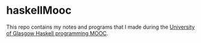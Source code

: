 # haskellMooc

This repo contains my notes and programs that I made during the [University of Glasgow Haskell programming MOOC](https://www.futurelearn.com/courses/functional-programming-haskell).